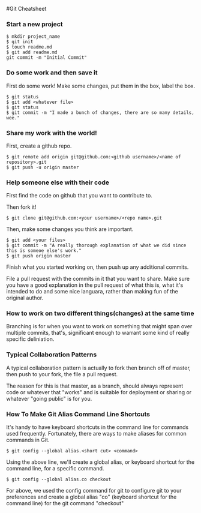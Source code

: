 #Git Cheatsheet

### Start a new project

```shell
$ mkdir project_name
$ git init
$ touch readme.md
$ git add readme.md
git commit -m "Initial Commit"
```

### Do some work and then save it

First do some work! 
Make some changes, put them in the box, label the box.
```shell
$ git status
$ git add <whatever file>
$ git status
$ git commit -m "I made a bunch of changes, there are so many details, wee."
```
### Share my work with the world!

First, create a github repo.


```shell
$ git remote add origin git@github.com:<github username>/<name of repository>.git
$ git push -u origin master
```

### Help someone else with their code

First find the code on github that you want to contribute to.

Then fork it!

```shell
$ git clone git@github.com:<your username>/<repo name>.git
```
Then, make some changes you think are important.

```shell
$ git add <your files>
$ git commit -m "A really thorough explanation of what we did since this is someoe else's work."
$ git push origin master
```
Finish what you started working on, then push up any additional commits.

File a pull request with the commits in it that you want to share. Make sure you have a good explanation in the pull request of what this is, what it's intended to do and some nice languara, rather than making fun of the original author.

### How to work on two different things(changes) at the same time

Branching is for when you want to work on something that might span over multiple commits, that's, significant enough to warrant some kind of really specific deliniation.

### Typical Collaboration Patterns

A typical collaboration pattern is actually to fork then branch off of master, then push to your fork, the file a pull request.

The reason for this is that master, as a branch, should always represent code or whatever that "works" and is suitable for deployment or sharing or whatever "going public" is for you.

### How To Make Git Alias Command Line Shortcuts

It's handy to have keyboard shortcuts in the command line for commands used frequently. Fortunately, there are ways to make aliases for common commands in Git.

```shell
$ git config --global alias.<short cut> <command>
```
Using the above line, we'll create a global alias, or keyboard shortcut for the command line, for a specific command.

```shell
$ git config --global alias.co checkout
```
For above, we used the config command for git to configure git to your preferences and create a global alias "co" (keyboard shortcut for the command line) for the git command "checkout"











